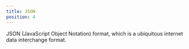 ```yaml
---
title: JSON
position: 4
---
```


JSON (JavaScript Object Notation) format, which is a ubiquitous internet data interchange format.